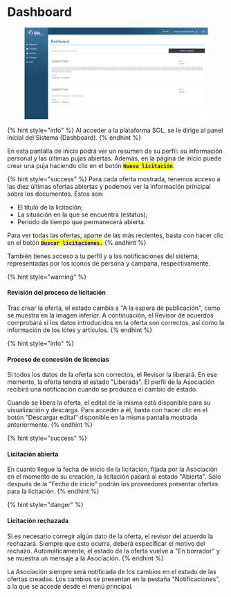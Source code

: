 # Dashboard

<figure><img src="../../../.gitbook/assets/dash-asso.png" alt=""><figcaption></figcaption></figure>

{% hint style="info" %}
Al acceder a la plataforma SOL, se le dirige al panel inicial del Sistema (Dashboard).
{% endhint %}

En esta pantalla de inicio podrá ver un resumen de su perfil: su información personal y las últimas pujas abiertas. Además, en la página de inicio puede crear una puja haciendo clic en el botón <mark style="color:blue;">**`Nueva licitación`**</mark>.

{% hint style="success" %}
Para cada oferta mostrada, tenemos acceso a las diez últimas ofertas abiertas y podemos ver la información principal sobre los documentos. Éstos son:

* El título de la licitación;
* La situación en la que se encuentra (estatus);
* Periodo de tiempo que permanecerá abierta.

Para ver todas las ofertas, aparte de las más recientes, basta con hacer clic en el botón <mark style="color:blue;">**`Buscar licitaciones.`**</mark>
{% endhint %}

También tienes acceso a tu perfil y a las notificaciones del sistema, representadas por los iconos de persona y campana, respectivamente.

{% hint style="warning" %}
#### Revisión del proceso de licitación

Tras crear la oferta, el estado cambia a "A la espera de publicación", como se muestra en la imagen inferior. A continuación, el Revisor de acuerdos comprobará si los datos introducidos en la oferta son correctos, así como la información de los lotes y artículos.
{% endhint %}

{% hint style="info" %}
#### Proceso de concesión de licencias

Si todos los datos de la oferta son correctos, el Revisor la liberará. En ese momento, la oferta tendrá el estado "Liberada". El perfil de la Asociación recibirá una notificación cuando se produzca el cambio de estado.&#x20;

Cuando se libera la oferta, el edital de la misma está disponible para su visualización y descarga. Para acceder a él, basta con hacer clic en el botón "Descargar edital" disponible en la misma pantalla mostrada anteriormente.
{% endhint %}

{% hint style="success" %}
#### Licitación abierta

En cuanto llegue la fecha de inicio de la licitación, fijada por la Asociación en el momento de su creación, la licitación pasará al estado "Abierta". Sólo después de la "Fecha de inicio" podrán los proveedores presentar ofertas para la licitación.
{% endhint %}

{% hint style="danger" %}
#### Licitación rechazada

Si es necesario corregir algún dato de la oferta, el revisor del acuerdo la rechazará. Siempre que esto ocurra, deberá especificar el motivo del rechazo. Automáticamente, el estado de la oferta vuelve a "En borrador" y se muestra un mensaje a la Asociación.
{% endhint %}

La Asociación siempre será notificada de los cambios en el estado de las ofertas creadas. Los cambios se presentan en la pestaña "Notificaciones", a la que se accede desde el menú principal.
